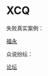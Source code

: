 # XCQ

失败真实案例：

[福永](http://sz.bendibao.com/news/2016826/779475_3.htm)

众说纷纭：

[论坛](http://szbbs.sznews.com/thread-3236082-12-1.html)

